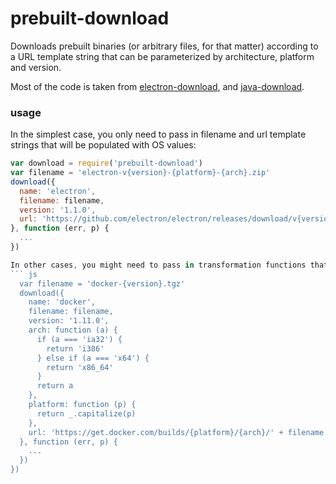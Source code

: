 # prebuilt-download

Downloads prebuilt binaries (or arbitrary files, for that matter) according to a URL template string that can be parameterized by architecture, platform and version.

Most of the code is taken from [electron-download](https://github.com/electron-userland/electron-download), and [java-download](https://github.com/blahah/java-download).

### usage

In the simplest case, you only need to pass in filename and url template strings that will be populated with OS values: 
```js
var download = require('prebuilt-download')
var filename = 'electron-v{version}-{platform}-{arch}.zip'
download({
  name: 'electron',
  filename: filename,
  version: '1.1.0',
  url: 'https://github.com/electron/electron/releases/download/v{version}/' + filename
}, function (err, p) {
  ...
})

In other cases, you might need to pass in transformation functions that modify the OS values:
``` js
  var filename = 'docker-{version}.tgz'
  download({
    name: 'docker',
    filename: filename,
    version: '1.11.0',
    arch: function (a) {
      if (a === 'ia32') {
        return 'i386'
      } else if (a === 'x64') {
        return 'x86_64'
      }
      return a
    },
    platform: function (p) {
      return _.capitalize(p)
    },
    url: 'https://get.docker.com/builds/{platform}/{arch}/' + filename
  }, function (err, p) {
    ...
  })
})
```
